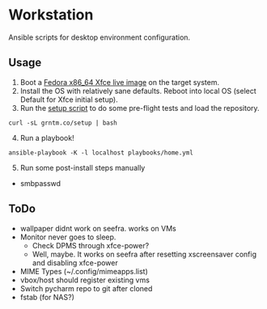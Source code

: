 Workstation
===========

Ansible scripts for desktop environment configuration.

## Usage
1) Boot a [Fedora x86_64 Xfce live image](https://spins.fedoraproject.org/xfce/download/index.html) on the target system.
2) Install the OS with relatively sane defaults. Reboot into local OS (select Default for Xfce initial setup).
3) Run the [setup script](https://github.com/cohoe/workstation/blob/master/scripts/setup-fedora.sh) to do some pre-flight tests and load the repository.
```
curl -sL grntm.co/setup | bash
```
4) Run a playbook!
```
ansible-playbook -K -l localhost playbooks/home.yml
```

5) Run some post-install steps manually
* smbpasswd

## ToDo
* wallpaper didnt work on seefra. works on VMs
* Monitor never goes to sleep. 
  * Check DPMS through xfce-power?
  * Well, maybe. It works on seefra after resetting xscreensaver config and disabling xfce-power
* MIME Types (~/.config/mimeapps.list)
* vbox/host should register existing vms
* Switch pycharm repo to git after cloned
* fstab (for NAS?)
